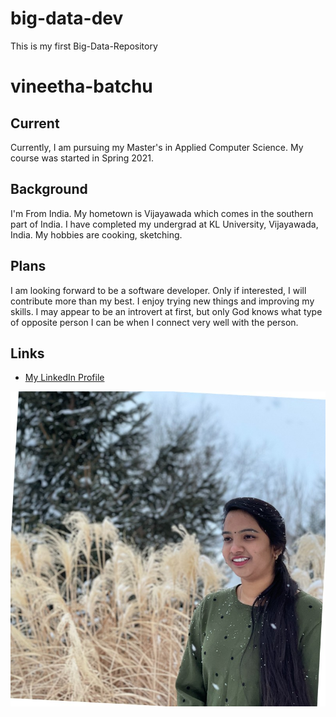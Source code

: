 # big-data-dev
This is my first Big-Data-Repository
# vineetha-batchu

## Current
Currently, I am pursuing my Master's in Applied Computer Science. My course was started in Spring 2021.

## Background
I'm From India. My hometown is Vijayawada which comes in the southern part of India. I have completed my undergrad at KL University, Vijayawada, India. My hobbies are cooking, sketching.

## Plans
I am looking forward to be a software developer. Only if interested, I will contribute more than my best. I enjoy trying new things and improving my skills. I may appear to be an introvert at first, but only God knows what type of opposite person I can be when I connect very well with the person.

## Links
- [My LinkedIn Profile](https://www.linkedin.com/in/vineetha-batchu/)

![My Image](https://github.com/vineetha-batchu/big-data-dev/blob/main/vinee.jfif)
